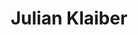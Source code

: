 ---
title: "Julian Klaiber"
draft: false
type: about-us
# post image
image: "images/ins/about-us/julian-klaiber.png"
# meta description
description: ""
weight: 3
email: "julian.klaiber@ost.ch"
function: 
  - "Network Engineer"
fieldOfActivity: 
  - "CCNA Instructor"
  - "Docker"
  - "DevOps"
  - "ChatOps"
  - "Security Operations"
  - "General projects in the area of networking"
  - "Assistant for courses 'Computer Networks 1 & 2' and 'Cloud Infrastructure'"
---